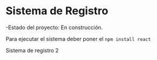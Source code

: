 <h1>Sistema de Registro</h1>

-Estado del proyecto: En construcción.

Para ejecutar el sistema deber poner el ```npm install react```

Sistema de registro 2
